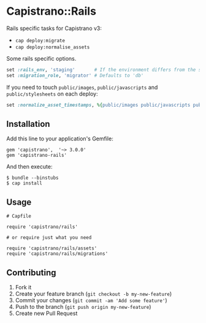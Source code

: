 # Capistrano::Rails

Rails specific tasks for Capistrano v3:

  - `cap deploy:migrate`
  - `cap deploy:normalise_assets`

Some rails specific options.

```ruby
set :rails_env, 'staging'       # If the environment differs from the stage name
set :migration_role, 'migrator' # Defaults to 'db'
```

If you need to touch `public/images`, `public/javascripts` and `public/stylesheets` on each deploy:

```ruby
set :normalize_asset_timestamps, %{public/images public/javascripts public/stylesheets}
```

## Installation

Add this line to your application's Gemfile:

    gem 'capistrano',  '~> 3.0.0'
    gem 'capistrano-rails'

And then execute:

    $ bundle --binstubs
    $ cap install

## Usage

    # Capfile

    require 'capistrano/rails'

    # or require just what you need

    require 'capistrano/rails/assets'
    require 'capistrano/rails/migrations'

## Contributing

1. Fork it
2. Create your feature branch (`git checkout -b my-new-feature`)
3. Commit your changes (`git commit -am 'Add some feature'`)
4. Push to the branch (`git push origin my-new-feature`)
5. Create new Pull Request
